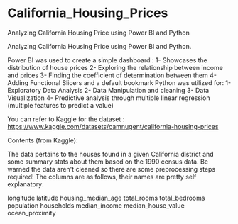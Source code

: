 # California_Housing_Prices
Analyzing California Housing Price using Power BI and Python

Analyzing California Housing Price using Power BI and Python.

Power BI was used to create a simple dashboard :
 1- Showcases the distribution of house prices
 2- Exploring the relationship between income and prices
 3- Finding the coefficient of determination between them
 4- Adding Functional Slicers and a default bookmark
Python was utilized for:
 1- Exploratory Data Analysis
 2- Data Manipulation and cleaning 
 3- Data Visualization 
 4- Predictive analysis through multiple linear regression (multiple features to predict a value)


You can refer to Kaggle for the dataset : https://www.kaggle.com/datasets/camnugent/california-housing-prices

Contents (from Kaggle): 

The data pertains to the houses found in a given California district and some summary stats about them based on the 1990 census data. Be warned the data aren't cleaned so there are some preprocessing steps required! The columns are as follows, their names are pretty self explanatory:

longitude
latitude
housing_median_age
total_rooms
total_bedrooms
population
households
median_income
median_house_value
ocean_proximity
